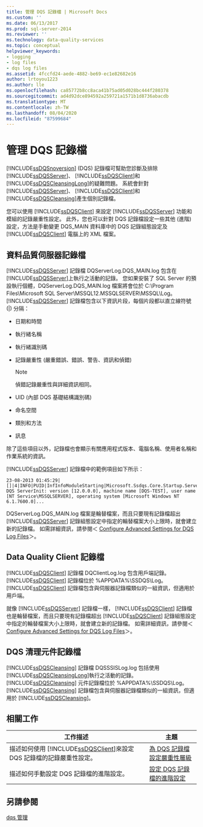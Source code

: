 ```yaml
---
title: 管理 DQS 記錄檔 | Microsoft Docs
ms.custom: ''
ms.date: 06/13/2017
ms.prod: sql-server-2014
ms.reviewer: ''
ms.technology: data-quality-services
ms.topic: conceptual
helpviewer_keywords:
- logging
- log files
- dqs log files
ms.assetid: 4fccfd24-aede-4882-be69-ec1e82682e16
author: lrtoyou1223
ms.author: lle
ms.openlocfilehash: ca85772b8cc8aca41b75ad05d028bc444f280378
ms.sourcegitcommit: ad4d92dce894592a259721a1571b1d8736abacdb
ms.translationtype: MT
ms.contentlocale: zh-TW
ms.lasthandoff: 08/04/2020
ms.locfileid: "87599684"
---
```

# <a name="manage-dqs-log-files"></a>管理 DQS 記錄檔
  [!INCLUDE[ssDQSnoversion](../includes/ssdqsnoversion-md.md)] (DQS) 記錄檔可幫助您診斷及排除 [!INCLUDE[ssDQSServer](../includes/ssdqsserver-md.md)]、 [!INCLUDE[ssDQSClient](../includes/ssdqsclient-md.md)]和 [!INCLUDE[ssDQSCleansingLong](../includes/ssdqscleansinglong-md.md)]的疑難問題。 系統會針對 [!INCLUDE[ssDQSServer](../includes/ssdqsserver-md.md)]、 [!INCLUDE[ssDQSClient](../includes/ssdqsclient-md.md)]和 [!INCLUDE[ssDQSCleansing](../includes/ssdqscleansing-md.md)]產生個別記錄檔。  
  
 您可以使用 [!INCLUDE[ssDQSClient](../includes/ssdqsclient-md.md)] 來設定 [!INCLUDE[ssDQSServer](../includes/ssdqsserver-md.md)] 功能和模組的記錄嚴重性設定。 此外，您也可以針對 DQS 記錄檔設定一些其他 (進階) 設定，方法是手動變更 DQS_MAIN 資料庫中的 DQS 記錄組態設定及 [!INCLUDE[ssDQSClient](../includes/ssdqsclient-md.md)] 電腦上的 XML 檔案。  
  
##  <a name="data-quality-server-log-file"></a><a name="DQSServer"></a>資料品質伺服器記錄檔  
 [!INCLUDE[ssDQSServer](../includes/ssdqsserver-md.md)] 記錄檔 DQServerLog.DQS_MAIN.log 包含在 [!INCLUDE[ssDQSServer](../includes/ssdqsserver-md.md)]上執行之活動的記錄。 您如果安裝了 SQL Server 的預設執行個體，DQServerLog.DQS_MAIN.log 檔案將會位於 C:\Program Files\Microsoft SQL Server\MSSQL12.MSSQLSERVER\MSSQL\Log。 [!INCLUDE[ssDQSServer](../includes/ssdqsserver-md.md)] 記錄檔包含以下資訊片段，每個片段都以直立線符號 (|) 分隔：  
  
-   日期和時間  
  
-   執行緒名稱  
  
-   執行緒識別碼  
  
-   記錄嚴重性 (嚴重錯誤、錯誤、警告、資訊和偵錯)  
  
    > [!NOTE]  
    >  偵錯記錄嚴重性與詳細資訊相同。  
  
-   UID (內部 DQS 基礎結構識別碼)  
  
-   命名空間  
  
-   類別和方法  
  
-   訊息  
  
 除了這些項目以外，記錄檔也會顯示有關應用程式版本、電腦名稱、使用者名稱和作業系統的資訊。  
  
 [!INCLUDE[ssDQSServer](../includes/ssdqsserver-md.md)] 記錄檔中的範例項目如下所示：  
  
```  
23-08-2013 01:45:29|[]|4|INFO|PUID|InfInfoModuleStarting|Microsoft.Ssdqs.Core.Startup.ServerInit|Starting DQS ServerInit: version [12.0.0.0], machine name [DQS-TEST], user name [NT Service\MSSQLSERVER], operating system [Microsoft Windows NT 6.1.7600.0]...  
```  
  
 DQServerLog.DQS_MAIN.log 檔案是輪替檔案，而且只要現有記錄檔超出 [!INCLUDE[ssDQSServer](../includes/ssdqsserver-md.md)] 記錄組態設定中指定的輪替檔案大小上限時，就會建立新的記錄檔。 如需詳細資訊，請參閱＜ [Configure Advanced Settings for DQS Log Files](../../2014/data-quality-services/configure-advanced-settings-for-dqs-log-files.md)＞。  
  
##  <a name="data-quality-client-log-file"></a><a name="DQSClient"></a>Data Quality Client 記錄檔  
 [!INCLUDE[ssDQSClient](../includes/ssdqsclient-md.md)] 記錄檔 DQClientLog.log 包含用戶端記錄。 [!INCLUDE[ssDQSClient](../includes/ssdqsclient-md.md)] 記錄檔位於 %APPDATA%\SSDQS\Log。 [!INCLUDE[ssDQSClient](../includes/ssdqsclient-md.md)] 記錄檔包含與伺服器記錄檔類似的一組資訊，但適用於用戶端。  
  
 就像 [!INCLUDE[ssDQSServer](../includes/ssdqsserver-md.md)] 記錄檔一樣， [!INCLUDE[ssDQSClient](../includes/ssdqsclient-md.md)] 記錄檔也是輪替檔案，而且只要現有記錄檔超出 [!INCLUDE[ssDQSClient](../includes/ssdqsclient-md.md)] 記錄組態設定中指定的輪替檔案大小上限時，就會建立新的記錄檔。 如需詳細資訊，請參閱＜ [Configure Advanced Settings for DQS Log Files](../../2014/data-quality-services/configure-advanced-settings-for-dqs-log-files.md)＞。  
  
##  <a name="dqs-cleansing-component-log-file"></a><a name="DQSCleansing"></a>DQS 清理元件記錄檔  
 [!INCLUDE[ssDQSCleansing](../includes/ssdqscleansing-md.md)] 記錄檔 DQSSSISLog.log 包括使用 [!INCLUDE[ssDQSCleansingLong](../includes/ssdqscleansinglong-md.md)]執行之活動的記錄。 [!INCLUDE[ssDQSCleansing](../includes/ssdqscleansing-md.md)] 元件記錄檔位於 %APPDATA%\SSDQS\Log。 [!INCLUDE[ssDQSCleansing](../includes/ssdqscleansing-md.md)] 記錄檔包含與伺服器記錄檔類似的一組資訊，但適用於 [!INCLUDE[ssDQSCleansing](../includes/ssdqscleansing-md.md)]。  
  
##  <a name="related-tasks"></a><a name="RT"></a> 相關工作  
  
|工作描述|主題|  
|----------------------|-----------|  
|描述如何使用 [!INCLUDE[ssDQSClient](../includes/ssdqsclient-md.md)]來設定 DQS 記錄檔的記錄嚴重性設定。|[為 DQS 記錄檔設定嚴重性層級](../../2014/data-quality-services/configure-severity-levels-for-dqs-log-files.md)|  
|描述如何手動設定 DQS 記錄檔的進階設定。|[設定 DQS 記錄檔的進階設定](../../2014/data-quality-services/configure-advanced-settings-for-dqs-log-files.md)|  
  
## <a name="see-also"></a>另請參閱  
 [dqs 管理](../../2014/data-quality-services/dqs-administration.md)  
  
  
